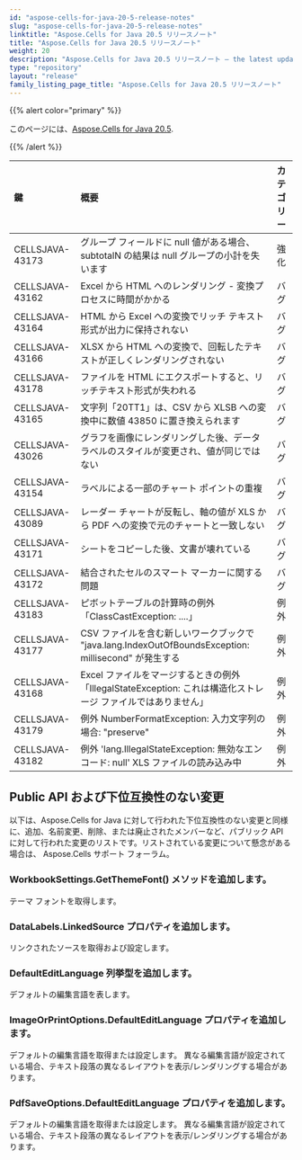 ```yaml
---
id: "aspose-cells-for-java-20-5-release-notes"
slug: "aspose-cells-for-java-20-5-release-notes"
linktitle: "Aspose.Cells for Java 20.5 リリースノート"
title: "Aspose.Cells for Java 20.5 リリースノート"
weight: 20
description: "Aspose.Cells for Java 20.5 リリースノート – the latest updates and fixes."
type: "repository"
layout: "release"
family_listing_page_title: "Aspose.Cells for Java 20.5 リリースノート"
---
```

{{% alert color="primary" %}}

このページには、[Aspose.Cells for Java 20.5](https://releases.aspose.com/cells/java/new-releases/aspose.cells-for-java-20.5/).

{{% /alert %}}

|**鍵**|**概要**|**カテゴリー**|
|:- |:- |:- |
|CELLSJAVA-43173|グループ フィールドに null 値がある場合、subtotalN の結果は null グループの小計を失います|強化|
|CELLSJAVA-43162|Excel から HTML へのレンダリング - 変換プロセスに時間がかかる|バグ|
|CELLSJAVA-43164|HTML から Excel への変換でリッチ テキスト形式が出力に保持されない|バグ|
|CELLSJAVA-43166|XLSX から HTML への変換で、回転したテキストが正しくレンダリングされない|バグ|
|CELLSJAVA-43178|ファイルを HTML にエクスポートすると、リッチテキスト形式が失われる|バグ|
|CELLSJAVA-43165|文字列「20TT1」は、CSV から XLSB への変換中に数値 43850 に置き換えられます|バグ|
|CELLSJAVA-43026|グラフを画像にレンダリングした後、データ ラベルのスタイルが変更され、値が同じではない|バグ|
|CELLSJAVA-43154|ラベルによる一部のチャート ポイントの重複|バグ|
|CELLSJAVA-43089|レーダー チャートが反転し、軸の値が XLS から PDF への変換で元のチャートと一致しない|バグ|
|CELLSJAVA-43171|シートをコピーした後、文書が壊れている|バグ|
|CELLSJAVA-43172|結合されたセルのスマート マーカーに関する問題|バグ|
|CELLSJAVA-43183|ピボットテーブルの計算時の例外「ClassCastException: ....」|例外|
|CELLSJAVA-43177|CSV ファイルを含む新しいワークブックで "java.lang.IndexOutOfBoundsException: millisecond" が発生する|例外|
|CELLSJAVA-43168|Excel ファイルをマージするときの例外「IllegalStateException: これは構造化ストレージ ファイルではありません」|例外|
|CELLSJAVA-43179|例外 NumberFormatException: 入力文字列の場合: "preserve"|例外|
|CELLSJAVA-43182|例外 'lang.IllegalStateException: 無効なエンコード: null' XLS ファイルの読み込み中|例外|
## **Public API および下位互換性のない変更**
以下は、Aspose.Cells for Java に対して行われた下位互換性のない変更と同様に、追加、名前変更、削除、または廃止されたメンバーなど、パブリック API に対して行われた変更のリストです。リストされている変更について懸念がある場合は、 Aspose.Cells サポート フォーラム。
### **WorkbookSettings.GetThemeFont() メソッドを追加します。**
テーマ フォントを取得します。
### **DataLabels.LinkedSource プロパティを追加します。**
リンクされたソースを取得および設定します。
### **DefaultEditLanguage 列挙型を追加します。**
デフォルトの編集言語を表します。
### **ImageOrPrintOptions.DefaultEditLanguage プロパティを追加します。**
デフォルトの編集言語を取得または設定します。
異なる編集言語が設定されている場合、テキスト段落の異なるレイアウトを表示/レンダリングする場合があります。
### **PdfSaveOptions.DefaultEditLanguage プロパティを追加します。**
デフォルトの編集言語を取得または設定します。
異なる編集言語が設定されている場合、テキスト段落の異なるレイアウトを表示/レンダリングする場合があります。

